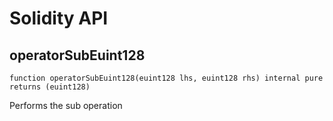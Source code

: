 # Solidity API

## operatorSubEuint128

```solidity
function operatorSubEuint128(euint128 lhs, euint128 rhs) internal pure returns (euint128)
```

Performs the sub operation

